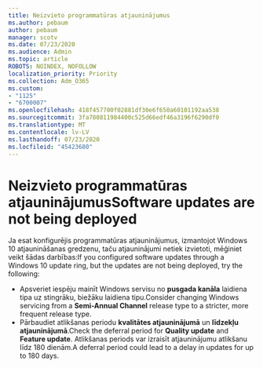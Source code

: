 ```yaml
---
title: Neizvieto programmatūras atjauninājumus
ms.author: pebaum
author: pebaum
manager: scotv
ms.date: 07/23/2020
ms.audience: Admin
ms.topic: article
ROBOTS: NOINDEX, NOFOLLOW
localization_priority: Priority
ms.collection: Adm_O365
ms.custom:
- "1125"
- "6700007"
ms.openlocfilehash: 418f457700f02881df30e6f650a60101192aa538
ms.sourcegitcommit: 3fa780811984400c525d66edf46a3196f6290df0
ms.translationtype: MT
ms.contentlocale: lv-LV
ms.lasthandoff: 07/23/2020
ms.locfileid: "45423680"
---
```

# <a name="software-updates-are-not-being-deployed"></a><span data-ttu-id="9f3cd-102">Neizvieto programmatūras atjauninājumus</span><span class="sxs-lookup"><span data-stu-id="9f3cd-102">Software updates are not being deployed</span></span>

<span data-ttu-id="9f3cd-103">Ja esat konfigurējis programmatūras atjauninājumus, izmantojot Windows 10 atjaunināšanas gredzenu, taču atjauninājumi netiek izvietoti, mēģiniet veikt šādas darbības:</span><span class="sxs-lookup"><span data-stu-id="9f3cd-103">If you configured software updates through a Windows 10 update ring, but the updates are not being deployed, try the following:</span></span>  

- <span data-ttu-id="9f3cd-104">Apsveriet iespēju mainīt Windows servisu no **pusgada kanāla** laidiena tipa uz stingrāku, biežāku laidiena tipu.</span><span class="sxs-lookup"><span data-stu-id="9f3cd-104">Consider changing Windows servicing from a  **Semi-Annual Channel**  release type to a stricter, more frequent release type.</span></span>
- <span data-ttu-id="9f3cd-105">Pārbaudiet atlikšanas periodu **kvalitātes atjauninājumā** un **līdzekļu atjauninājumā**.</span><span class="sxs-lookup"><span data-stu-id="9f3cd-105">Check the deferral period for  **Quality update**  and  **Feature update**.</span></span> <span data-ttu-id="9f3cd-106">Atlikšanas periods var izraisīt atjauninājumu atlikšanu līdz 180 dienām.</span><span class="sxs-lookup"><span data-stu-id="9f3cd-106">A deferral period could lead to a delay in updates for up to 180 days.</span></span>